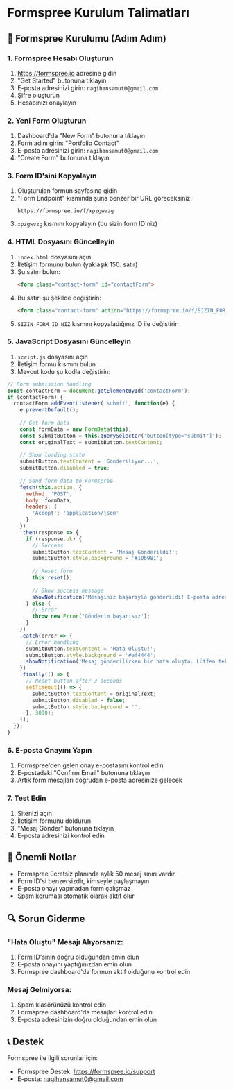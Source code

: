 # Formspree Kurulum Talimatları

## 🔧 Formspree Kurulumu (Adım Adım)

### 1. Formspree Hesabı Oluşturun
1. https://formspree.io adresine gidin
2. "Get Started" butonuna tıklayın
3. E-posta adresinizi girin: `nagihansamut0@gmail.com`
4. Şifre oluşturun
5. Hesabınızı onaylayın

### 2. Yeni Form Oluşturun
1. Dashboard'da "New Form" butonuna tıklayın
2. Form adını girin: "Portfolio Contact"
3. E-posta adresinizi girin: `nagihansamut0@gmail.com`
4. "Create Form" butonuna tıklayın

### 3. Form ID'sini Kopyalayın
1. Oluşturulan formun sayfasına gidin
2. "Form Endpoint" kısmında şuna benzer bir URL göreceksiniz:
   ```
   https://formspree.io/f/xpzgwvzg
   ```
3. `xpzgwvzg` kısmını kopyalayın (bu sizin form ID'niz)

### 4. HTML Dosyasını Güncelleyin
1. `index.html` dosyasını açın
2. İletişim formunu bulun (yaklaşık 150. satır)
3. Şu satırı bulun:
   ```html
   <form class="contact-form" id="contactForm">
   ```
4. Bu satırı şu şekilde değiştirin:
   ```html
   <form class="contact-form" action="https://formspree.io/f/SIZIN_FORM_ID_NIZ" method="POST" id="contactForm">
   ```
5. `SIZIN_FORM_ID_NIZ` kısmını kopyaladığınız ID ile değiştirin

### 5. JavaScript Dosyasını Güncelleyin
1. `script.js` dosyasını açın
2. İletişim formu kısmını bulun
3. Mevcut kodu şu kodla değiştirin:

```javascript
// Form submission handling
const contactForm = document.getElementById('contactForm');
if (contactForm) {
  contactForm.addEventListener('submit', function(e) {
    e.preventDefault();
    
    // Get form data
    const formData = new FormData(this);
    const submitButton = this.querySelector('button[type="submit"]');
    const originalText = submitButton.textContent;
    
    // Show loading state
    submitButton.textContent = 'Gönderiliyor...';
    submitButton.disabled = true;
    
    // Send form data to Formspree
    fetch(this.action, {
      method: 'POST',
      body: formData,
      headers: {
        'Accept': 'application/json'
      }
    })
    .then(response => {
      if (response.ok) {
        // Success
        submitButton.textContent = 'Mesaj Gönderildi!';
        submitButton.style.background = '#10b981';
        
        // Reset form
        this.reset();
        
        // Show success message
        showNotification('Mesajınız başarıyla gönderildi! E-posta adresinize iletilecek.', 'success');
      } else {
        // Error
        throw new Error('Gönderim başarısız');
      }
    })
    .catch(error => {
      // Error handling
      submitButton.textContent = 'Hata Oluştu!';
      submitButton.style.background = '#ef4444';
      showNotification('Mesaj gönderilirken bir hata oluştu. Lütfen tekrar deneyin.', 'error');
    })
    .finally(() => {
      // Reset button after 3 seconds
      setTimeout(() => {
        submitButton.textContent = originalText;
        submitButton.disabled = false;
        submitButton.style.background = '';
      }, 3000);
    });
  });
}
```

### 6. E-posta Onayını Yapın
1. Formspree'den gelen onay e-postasını kontrol edin
2. E-postadaki "Confirm Email" butonuna tıklayın
3. Artık form mesajları doğrudan e-posta adresinize gelecek

### 7. Test Edin
1. Sitenizi açın
2. İletişim formunu doldurun
3. "Mesaj Gönder" butonuna tıklayın
4. E-posta adresinizi kontrol edin

## 🚨 Önemli Notlar

- Formspree ücretsiz planında aylık 50 mesaj sınırı vardır
- Form ID'si benzersizdir, kimseyle paylaşmayın
- E-posta onayı yapmadan form çalışmaz
- Spam koruması otomatik olarak aktif olur

## 🔍 Sorun Giderme

### "Hata Oluştu" Mesajı Alıyorsanız:
1. Form ID'sinin doğru olduğundan emin olun
2. E-posta onayını yaptığınızdan emin olun
3. Formspree dashboard'da formun aktif olduğunu kontrol edin

### Mesaj Gelmiyorsa:
1. Spam klasörünüzü kontrol edin
2. Formspree dashboard'da mesajları kontrol edin
3. E-posta adresinizin doğru olduğundan emin olun

## 📞 Destek

Formspree ile ilgili sorunlar için:
- Formspree Destek: https://formspree.io/support
- E-posta: nagihansamut0@gmail.com 